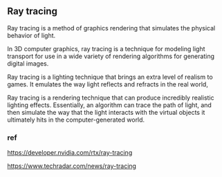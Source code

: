 ## Ray tracing

Ray tracing is a method of graphics rendering that simulates the physical behavior of light. 

In 3D computer graphics, ray tracing is a technique for modeling light transport for use in a wide variety of rendering algorithms for generating digital images.


Ray tracing is a lighting technique that brings an extra level of realism to games. It emulates the way light reflects and refracts in the real world,

Ray tracing is a rendering technique that can produce incredibly realistic lighting effects. Essentially, an algorithm can trace the path of light, and then simulate the way that the light interacts with the virtual objects it ultimately hits in the computer-generated world.


### ref
https://developer.nvidia.com/rtx/ray-tracing

https://www.techradar.com/news/ray-tracing
